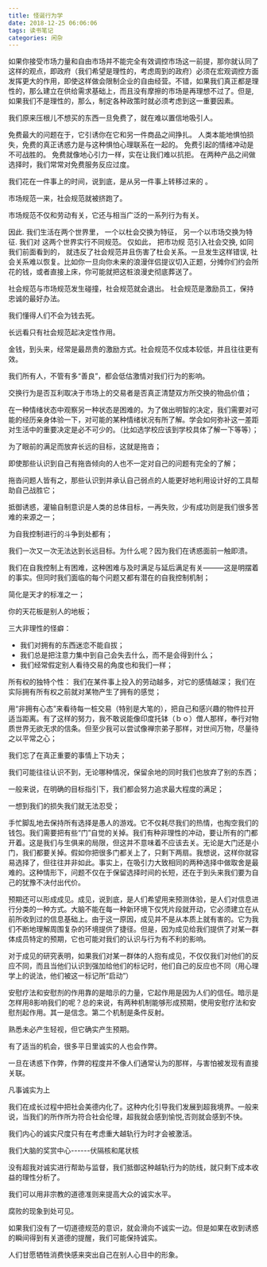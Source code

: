 ```yaml
---
title: 怪诞行为学
date: 2018-12-25 06:06:06
tags: 读书笔记
categories: 闲杂
---
```


如果你接受市场力量和自由市场并不能完全有效调控市场这一前提，那你就认同了这样的观点，即政府（我们希望是理性的，考虑周到的政府）必须在宏观调控方面发挥更大的作用，即使这样做会限制企业的自由经营。不错，如果我们真正都是理性的，那么建立在供给需求基础上，而且没有摩擦的市场是再理想不过了。但是,如果我们不是理性的，那么，制定各种政策时就必须考虑到这一重要因素。


我们原来压根儿不想买的东西一旦免费了，就在难以置信地吸引人。


免费最大的问题在于，它引诱你在它和另一件商品之间挣扎。
人类本能地惧怕损失，免费的真正诱惑力是与这种惧怕心理联系在一起的。
免费引起的情绪冲动是不可战胜的。
免费就像地心引力一样，实在让我们难以抗拒。
在两种产品之间做选择时，我们常常对免费服务反应过度。

<!--more-->

我们花在一件事上的时间，说到底，是从另一件事上转移过来的 。

市场规范一来，社会规范就被挤跑了。


市场规范不仅和劳动有关，它还与相当广泛的一系列行为有关。


因此. 我们生活在两个世界里， 一个以杜会交换为特征， 另一个以市场交换为特征. 我们对  这两个世界实行不同规范。 仅如此， 把市功规 范引入社会交换, 如同我们前面看到的， 就违反了社会规范井且伤害了杜会关系。一旦发生这样错误, 社会关系难以恢复。比如你一旦向你未来的浪漫伴侣提议切入正题，分摊你们约会所花的钱，或者直接上床，你可能就把这桩浪漫史彻底葬送了。

社会规范与市场规范发生碰撞，社会规范就会退出。
社会规范是激励员工，保持忠诚的最好办法。

我们懂得人们不会为钱去死。

长远看只有社会规范起决定性作用。

金钱，到头来，经常是最昂贵的激励方式。社会规范不仅成本较低，并且往往更有效。


我们所有人，不管有多“善良”，都会低估激情对我们行为的影响。

交换行为是否互利取决于市场上的交易者是否真正清楚双方所交换的物品价值；

在一种情绪状态中观察另一种状态是困难的。为了做出明智的决定，我们需要对可能的经历亲身体验一下，对可能的某种情绪状况有所了解。学会如何弥补这一差距对生活中的重要决定是必不可少的。（比如选学校应该到学校具体了解一下等等）；

为了眼前的满足而放弃长远的目标，这就是拖沓；

即使那些认识到自己有拖沓倾向的人也不一定对自己的问题有完全的了解；

拖沓问题人皆有之，那些认识到并承认自己弱点的人能更好地利用设计好的工具帮助自己战胜它；

抵御诱惑，灌输自制意识是人类的总体目标，一再失败，少有成功则是我们很多苦难的来源之一；

为自我控制进行的斗争到处都有；

我们一次又一次无法达到长远目标。为什么呢？因为我们在诱惑面前一触即溃。

我们在自我控制上有困难，这种困难与及时满足与延后满足有关———这是明摆着的事实。但同时我们面临的每个问题又都有潜在的自我控制机制；

简化是天才的标准之一；

你的天花板是别人的地板；

三大非理性的怪癖：
- 我们对拥有的东西迷恋不能自拔；
- 我们总是把注意力集中到自己会失去什么，而不是会得到什么；
- 我们经常假定别人看待交易的角度也和我们一样；

所有权的独特个性：
我们在某件事上投入的劳动越多，对它的感情越深；
我们在实际拥有所有权之前就对某物产生了拥有的感觉；

用“非拥有心态”来看待每一桩交易（特别是大笔的），把自己和感兴趣的物件拉开适当距离。有了这样的努力，我不敢说能像印度托钵（ｂｏ）僧人那样，奉行对物质世界无欲无求的信条。但至少我可以尝试像禅宗弟子那样，对世间万物，尽量待之以平常之心；

我们忘了在真正重要的事情上下功夫；

我们可能往往认识不到，无论哪种情况，保留余地的同时我们也放弃了别的东西；

一般来说，在明确的目标指引下，我们都会努力追求最大程度的满足；

一想到我们的损失我们就无法忍受；

手忙脚乱地去保持所有选择是愚人的游戏。它不仅耗尽我们的热情，也掏空我们的钱包。我们需要把有些“门”自觉的关掉。我们有种非理性的冲动，要让所有的门都开着。这是我们与生俱来的局限，但这并不意味着不应该去关。无论是大门还是小门，我们都要关掉。假如你把很多门都关上了，只剩下两扇。我想说，这样你就容易选择了，但往往并非如此。事实上，在吸引力大致相同的两种选择中做取舍是最难的。这种情形下，问题不仅在于保留选择时间的长短，还在于到头来我们要为自己的犹豫不决付出代价。

预期还可以形成成见。成见，说到底，是人们希望用来预测体验，是人们对信息进行分类的一种方式。大脑不能在每一种新环境下仅凭片段就开动，它必须建立在从前所收到过的信息基础上。由于这一原因，成见并不是从本质上就有害的。它为我们不断地理解周围复杂的环境提供了捷径。但是，因为成见给我们提供了对某一群体成员特定的预期，它也可能对我们的认识与行为有不利的影响。

对于成见的研究表明，如果我们对某一群体的人抱有成见，不仅仅我们对他们的反应不同，而且当他们认识到强加给他们的标记时，他们自己的反应也不同（用心理学上的说法，他们被这一标记所“启动”）

安慰疗法和安慰剂的作用靠的是暗示的力量，它起作用是因为人们的信任。暗示是怎样用8影响我们的呢？总的来说，有两种机制能够形成预期，使用安慰疗法和安慰剂起作用。其一是信念。第二个机制是条件反射。

熟悉未必产生轻视，但它确实产生预期。

有了适当的机会，很多平日里诚实的人也会作弊。

一旦在诱惑下作弊，作弊的程度并不像人们通常认为的那样，与害怕被发现有直接关联。

凡事诚实为上

我们在成长过程中把社会美德内化了。这种内化引导我们发展到超我境界。一般来说，当我们的所作所为符合社会伦理，超我就会感到愉悦,否则就会感到不快。

我们内心的诚实尺度只有在考虑重大越轨行为时才会被激活。

我们大脑的奖赏中心------伏隔核和尾状核

没有超我对诚实进行帮助与监督，我们抵御这种越轨行为的防线，就只剩下成本收益的理性分析了。

我们可以用非宗教的道德准则来提高大众的诚实水平。

腐败的现象到处可见。

如果我们没有了一切道德规范的意识，就会滑向不诚实一边。但是如果在收到诱惑的瞬间得到有关道德的提醒，我们可能保持诚实。

人们甘愿牺牲消费快感来突出自己在别人心目中的形象。










